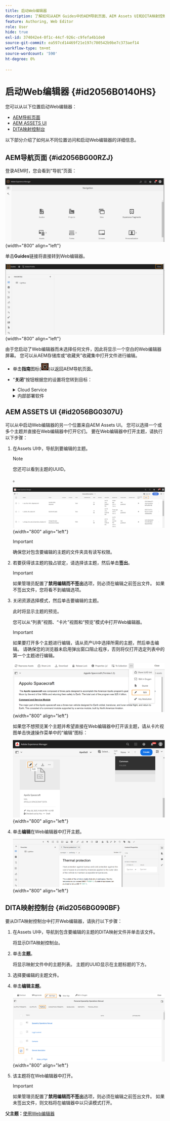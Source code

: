 ```yaml
---
title: 启动Web编辑器
description: 了解如何从AEM Guides中的AEM导航页面、AEM Assets UI和DITA映射控制台启动Web编辑器。
feature: Authoring, Web Editor
role: User
hide: true
exl-id: 374042e4-0f1c-44cf-926c-c9fefa4b1de0
source-git-commit: ea597cd14469f21e197c700542b9be7c373aef14
workflow-type: tm+mt
source-wordcount: '590'
ht-degree: 0%

---
```


# 启动Web编辑器 {#id2056B0140HS}

您可以从以下位置启动Web编辑器：

- [AEM导航页面](#id2056BG00RZJ)
- [AEM ASSETS UI](#id2056BG0307U)
- [DITA映射控制台](#id2056BG090BF)

以下部分介绍了如何从不同位置访问和启动Web编辑器的详细信息。

## AEM导航页面 {#id2056BG00RZJ}

登录AEM时，您会看到“导航”页面：

![](images/web-editor-from-navigation-page.png){width="800" align="left"}

单击&#x200B;**Guides**&#x200B;链接将直接转到Web编辑器。

![](images/web-editor-launch-page.png){width="800" align="left"}

由于您启动了Web编辑器而未选择任何文件，因此将显示一个空白的Web编辑器屏幕。 您可以从AEM存储库或“收藏夹”收藏集中打开文件进行编辑。

- 单击&#x200B;**指南**&#x200B;图标(![](images/aem-guides-icon.png))以返回AEM导航页面。

- “**关闭**”按钮根据您的设置将您转到目标：



  <details>

  <summary> Cloud Service </summary>

  如果您使用的是Cloud Services，请单击&#x200B;**关闭**&#x200B;按钮以返回AEM导航页面。
  </details>

  <details>

  <summary> 内部部署软件</summary>

  如果您使用的是AEM Guides On-premise Software（4.2.1及更高版本），请单击右侧的&#x200B;**关闭**&#x200B;按钮，以返回到Assets UI中的当前文件路径。

  </details>

## AEM ASSETS UI {#id2056BG0307U}

可以从中启动Web编辑器的另一个位置来自AEM Assets UI。 您可以选择一个或多个主题并直接在Web编辑器中打开它们。 要在Web编辑器中打开主题，请执行以下步骤：

1. 在Assets UI中，导航到要编辑的主题。

   >[!NOTE]
   >
   > 您还可以看到主题的UUID。

   。

   ![](images/assets_ui_with_uuid_cs.png){width="800" align="left"}

   >[!IMPORTANT]
   >
   > 确保您对包含要编辑的主题的文件夹具有读写权限。

1. 若要获得该主题的独占锁定，请选择该主题，然后单击&#x200B;**签出**。

   >[!IMPORTANT]
   >
   > 如果管理员配置了&#x200B;**禁用编辑而不签出**&#x200B;选项，则必须在编辑之前签出文件。 如果不签出文件，您将看不到编辑选项。

1. 关闭资源选择模式，然后单击要编辑的主题。

   此时将显示主题的预览。

   您可以从“列表”视图、“卡片”视图和“预览”模式中打开Web编辑器。

   >[!IMPORTANT]
   >
   > 如果要打开多个主题进行编辑，请从资产UI中选择所需的主题，然后单击编辑。 请确保您的浏览器未启用弹出窗口阻止程序，否则将仅打开选定列表中的第一个主题进行编辑。

   ![](images/edit-from-preview_cs.png){width="800" align="left"}

   如果您不想预览某个主题并希望直接在Web编辑器中打开该主题，请从卡片视图单击快速操作菜单中的“编辑”图标：

   ![](images/edit-topic-from-quick-action_cs.png){width="800" align="left"}

1. 单击&#x200B;**编辑**&#x200B;在Web编辑器中打开主题。

   ![](images/edit-mode.png){width="800" align="left"}


## DITA映射控制台 {#id2056BG090BF}

要从DITA映射控制台中打开Web编辑器，请执行以下步骤：

1. 在Assets UI中，导航到包含要编辑的主题的DITA映射文件并单击该文件。

   将显示DITA映射控制台。

1. 单击&#x200B;**主题**。

   将显示映射文件中的主题列表。 主题的UUID显示在主题标题的下方。

1. 选择要编辑的主题文件。

1. 单击&#x200B;**编辑主题**。

   ![](images/edit-topics-map-console_cs.png){width="800" align="left"}

1. 该主题将在Web编辑器中打开。

   >[!IMPORTANT]
   >
   > 如果管理员配置了&#x200B;**禁用编辑而不签出**&#x200B;选项，则必须在编辑之前签出文件。 如果未签出文件，则文档将在编辑器中以只读模式打开。


**父主题：**&#x200B;[&#x200B;使用Web编辑器](web-editor.md)
